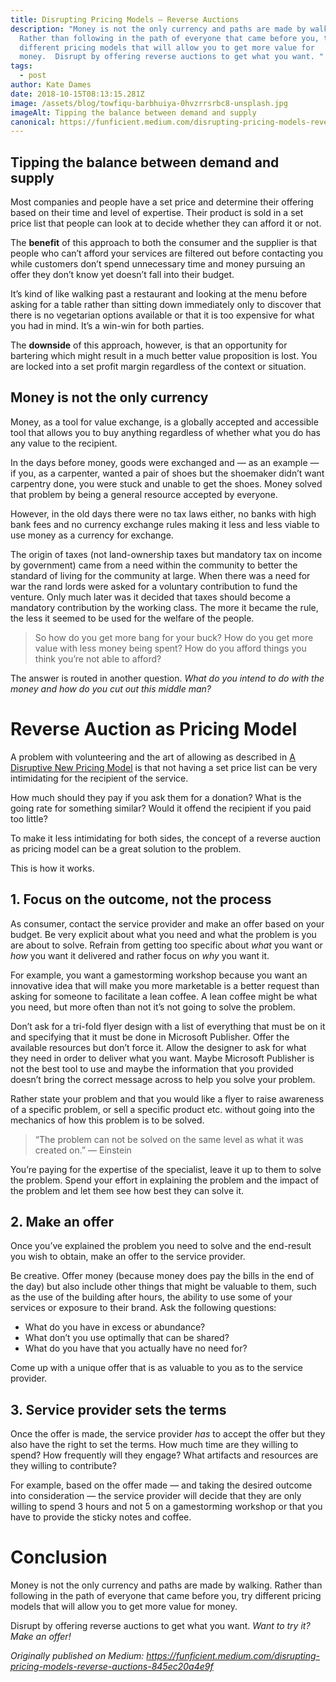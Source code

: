 ```yaml
---
title: Disrupting Pricing Models — Reverse Auctions
description: "Money is not the only currency and paths are made by walking.
  Rather than following in the path of everyone that came before you, try
  different pricing models that will allow you to get more value for
  money.  Disrupt by offering reverse auctions to get what you want. "
tags:
  - post
author: Kate Dames
date: 2018-10-15T08:13:15.281Z
image: /assets/blog/towfiqu-barbhuiya-0hvzrrsrbc8-unsplash.jpg
imageAlt: Tipping the balance between demand and supply
canonical: https://funficient.medium.com/disrupting-pricing-models-reverse-auctions-845ec20a4e9f
---
```

## Tipping the balance between demand and supply

Most companies and people have a set price and determine their offering based on their time and level of expertise. Their product is sold in a set price list that people can look at to decide whether they can afford it or not.

The **benefit** of this approach to both the consumer and the supplier is that people who can’t afford your services are filtered out before contacting you while customers don’t spend unnecessary time and money pursuing an offer they don’t know yet doesn’t fall into their budget.

It’s kind of like walking past a restaurant and looking at the menu before asking for a table rather than sitting down immediately only to discover that there is no vegetarian options available or that it is too expensive for what you had in mind. It’s a win-win for both parties.

The **downside** of this approach, however, is that an opportunity for bartering which might result in a much better value proposition is lost.  You are locked into a set profit margin regardless of the context or situation.

## Money is not the only currency

Money, as a tool for value exchange, is a globally accepted and accessible tool that allows you to buy anything regardless of whether what you do has any value to the recipient.

In the days before money, goods were exchanged and — as an example — if you, as a carpenter, wanted a pair of shoes but the shoemaker didn’t want carpentry done, you were stuck and unable to get the shoes. Money solved that problem by being a general resource accepted by everyone.

However, in the old days there were no tax laws either, no banks with high bank fees and no currency exchange rules making it less and less viable to use money as a currency for exchange.

The origin of taxes (not land-ownership taxes but mandatory tax on income by government) came from a need within the community to better the standard of living for the community at large. When there was a need for war the rand lords were asked for a voluntary contribution to fund the venture. Only much later was it decided that taxes should become a mandatory contribution by the working class. The more it became the rule, the less it seemed to be used for the welfare of the people.

> So how do you get more bang for your buck? How do you get more value with less money being spent? How do you afford things you think you’re not able to afford?

The answer is routed in another question. *What do you intend to do with the money and how do you cut out this middle man?*

# Reverse Auction as Pricing Model

A problem with volunteering and the art of allowing as described in [A Disruptive New Pricing Model](https://medium.com/swlh/a-disruptive-new-pricing-model-7ab16011025c) is that not having a set price list can be very intimidating for the recipient of the service.

How much should they pay if you ask them for a donation? What is the going rate for something similar? Would it offend the recipient if you paid too little?

To make it less intimidating for both sides, the concept of a reverse auction as pricing model can be a great solution to the problem.

This is how it works.

## 1. Focus on the outcome, not the process

As consumer, contact the service provider and make an offer based on your budget. Be very explicit about what you need and what the problem is you are about to solve. Refrain from getting too specific about *what* you want or *how* you want it delivered and rather focus on *why* you want it.

For example, you want a gamestorming workshop because you want an innovative idea that will make you more marketable is a better request than asking for someone to facilitate a lean coffee. A lean coffee might be what you need, but more often than not it’s not going to solve the problem.

Don’t ask for a tri-fold flyer design with a list of everything that must be on it and specifying that it must be done in Microsoft Publisher. Offer the available resources but don’t force it. Allow the designer to ask for what they need in order to deliver what you want. Maybe Microsoft Publisher is not the best tool to use and maybe the information that you provided doesn’t bring the correct message across to help you solve your problem.

Rather state your problem and that you would like a flyer to raise awareness of a specific problem, or sell a specific product etc. without going into the mechanics of how this problem is to be solved.

> “The problem can not be solved on the same level as what it was created on.” — Einstein

You’re paying for the expertise of the specialist, leave it up to them to solve the problem. Spend your effort in explaining the problem and the impact of the problem and let them see how best they can solve it.

## 2. Make an offer

Once you’ve explained the problem you need to solve and the end-result you wish to obtain, make an offer to the service provider.

Be creative. Offer money (because money does pay the bills in the end of the day) but also include other things that might be valuable to them, such as the use of the building after hours, the ability to use some of your services or exposure to their brand. Ask the following questions:

* What do you have in excess or abundance?
* What don’t you use optimally that can be shared?
* What do you have that you actually have no need for?

Come up with a unique offer that is as valuable to you as to the service provider.

## 3. Service provider sets the terms

Once the offer is made, the service provider *has* to accept the offer but they also have the right to set the terms. How much time are they willing to spend? How frequently will they engage? What artifacts and resources are they willing to contribute?

For example, based on the offer made — and taking the desired outcome into consideration — the service provider will decide that they are only willing to spend 3 hours and not 5 on a gamestorming workshop or that you have to provide the sticky notes and coffee.

# Conclusion

Money is not the only currency and paths are made by walking. Rather than following in the path of everyone that came before you, try different pricing models that will allow you to get more value for money.

Disrupt by offering reverse auctions to get what you want. *Want to try it? Make an offer!*



*Originally published on Medium: https://funficient.medium.com/disrupting-pricing-models-reverse-auctions-845ec20a4e9f*